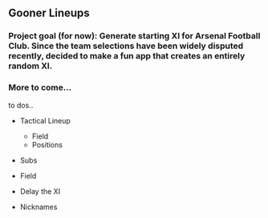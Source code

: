 ## Gooner Lineups

### Project goal (for now): Generate starting XI for Arsenal Football Club. Since the team selections have been widely disputed recently, decided to make a fun app that creates an entirely random XI.

### More to come...

to dos..
- Tactical Lineup
  - Field
  - Positions

- Subs
- Field
- Delay the XI
- Nicknames

